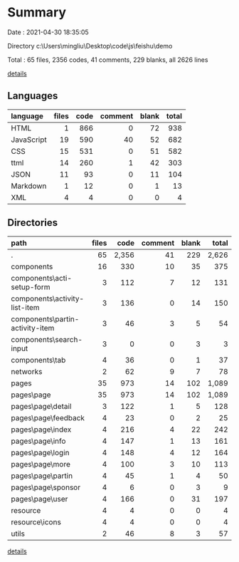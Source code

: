 # Summary

Date : 2021-04-30 18:35:05

Directory c:\Users\mingliu\Desktop\code\js\feishu\demo

Total : 65 files,  2356 codes, 41 comments, 229 blanks, all 2626 lines

[details](details.md)

## Languages
| language | files | code | comment | blank | total |
| :--- | ---: | ---: | ---: | ---: | ---: |
| HTML | 1 | 866 | 0 | 72 | 938 |
| JavaScript | 19 | 590 | 40 | 52 | 682 |
| CSS | 15 | 531 | 0 | 51 | 582 |
| ttml | 14 | 260 | 1 | 42 | 303 |
| JSON | 11 | 93 | 0 | 11 | 104 |
| Markdown | 1 | 12 | 0 | 1 | 13 |
| XML | 4 | 4 | 0 | 0 | 4 |

## Directories
| path | files | code | comment | blank | total |
| :--- | ---: | ---: | ---: | ---: | ---: |
| . | 65 | 2,356 | 41 | 229 | 2,626 |
| components | 16 | 330 | 10 | 35 | 375 |
| components\acti-setup-form | 3 | 112 | 7 | 12 | 131 |
| components\activity-list-item | 3 | 136 | 0 | 14 | 150 |
| components\partin-activity-item | 3 | 46 | 3 | 5 | 54 |
| components\search-input | 3 | 0 | 0 | 3 | 3 |
| components\tab | 4 | 36 | 0 | 1 | 37 |
| networks | 2 | 62 | 9 | 7 | 78 |
| pages | 35 | 973 | 14 | 102 | 1,089 |
| pages\page | 35 | 973 | 14 | 102 | 1,089 |
| pages\page\detail | 3 | 122 | 1 | 5 | 128 |
| pages\page\feedback | 4 | 23 | 0 | 2 | 25 |
| pages\page\index | 4 | 216 | 4 | 22 | 242 |
| pages\page\info | 4 | 147 | 1 | 13 | 161 |
| pages\page\login | 4 | 148 | 4 | 12 | 164 |
| pages\page\more | 4 | 100 | 3 | 10 | 113 |
| pages\page\partin | 4 | 45 | 1 | 4 | 50 |
| pages\page\sponsor | 4 | 6 | 0 | 3 | 9 |
| pages\page\user | 4 | 166 | 0 | 31 | 197 |
| resource | 4 | 4 | 0 | 0 | 4 |
| resource\icons | 4 | 4 | 0 | 0 | 4 |
| utils | 2 | 46 | 8 | 3 | 57 |

[details](details.md)